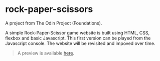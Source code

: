 # rock-paper-scissors
A project from The Odin Project (Foundations).

A simple Rock-Paper-Scissor game website is built using HTML, CSS, flexbox and basic Javascript.
This first version can be played from the Javascript console.
The website will be revisited and impoved over time.

> A preview is available [here](http://frarosset.github.io/rock-paper-scissors).
